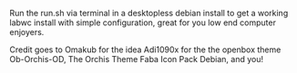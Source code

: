 Run the run.sh via terminal in a desktopless debian install to get a working labwc install with simple configuration, great for you low end computer enjoyers.

Credit goes to Omakub for the idea
Adi1090x for the the openbox theme Ob-Orchis-OD,
The Orchis Theme
Faba Icon Pack
Debian,
and you!
